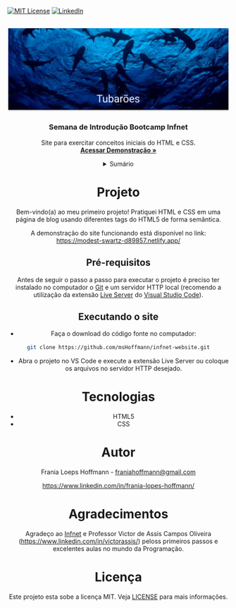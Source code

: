<!-- BADGES -->
[![MIT License](https://img.shields.io/github/license/othneildrew/Best-README-Template.svg?style=for-the-badge
)](https://github.com/msHoffmann/infnet-website/blob/main/LICENSE)
[![LinkedIn](https://img.shields.io/badge/-LinkedIn-black.svg?style=for-the-badge&logo=linkedin&colorB=555)](https://github.com/msHoffmann/)

<br />
<div align="center">
    <img src="github/header-readme.png" alt="Logo Eventos de Boardgames" />
  </a>
  
<br />
<div align="center">
  <h3 align="center">Semana de Introdução Bootcamp Infnet</h3>
  <p align="center">
    Site para exercitar conceitos iniciais do HTML e CSS.
    <br />
    <a href="https://sensational-wisp-9e72f5.netlify.app/"><strong>Acessar Demonstração »</strong></a>
  </p>
</div>


<details>
  <summary>Sumário</summary>
  <ol>
    <li><a href="#sobre-o-projeto">Projeto</a></li>
    <li>
      <ul>
        <li><a href="#pré-requisitos">Pré-requisitos</a></li>
        <li><a href="#executando-o-site">Executando o Site</a></li>
      </ul>
    </li>
    <li><a href="#tecnologias-utilizadas">Tecnologias</a></li>
    <li><a href="#autor">Autor</a></li>
    <li><a href="#agradecimentos">Agradecimentos</a></li>
    <li><a href="#licença">Licença</a></li>
  </ol>
</details>


# Projeto

Bem-vindo(a) ao meu primeiro projeto! Pratiquei HTML e CSS em uma página de blog usando diferentes tags do HTML5 de forma semântica.

A demonstração do site funcionando está disponível no link: https://modest-swartz-d89857.netlify.app/


## Pré-requisitos

Antes de seguir o passo a passo para executar o projeto é preciso ter instalado no computador o [Git](https://git-scm.com/) e um servidor HTTP local (recomendo a utilização da extensão [Live Server](https://marketplace.visualstudio.com/items?itemName=ritwickdey.LiveServer) do [Visual Studio Code](https://code.visualstudio.com/)).

## Executando o site

- Faça o download do código fonte no computador:
```sh
git clone https://github.com/msHoffmann/infnet-website.git
```

- Abra o projeto no VS Code e execute a extensão Live Server ou coloque os arquivos no servidor HTTP desejado.


# Tecnologias
- HTML5
- CSS


# Autor
Frania Loeps Hoffmann - franiahoffmann@gmail.com

https://www.linkedin.com/in/frania-lopes-hoffmann/


# Agradecimentos

Agradeço ao [Infnet](https://www.infnet.edu.br/) e Professor Victor de Assis Campos Oliveira (https://www.linkedin.com/in/victorassis/) peloss primeiros passos e excelentes aulas no mundo da Programação.


# Licença

Este projeto esta sobe a licença MIT. Veja [LICENSE](https://github.com/msHoffmann/infnet-website/blob/main/LICENSE) para mais informações.

